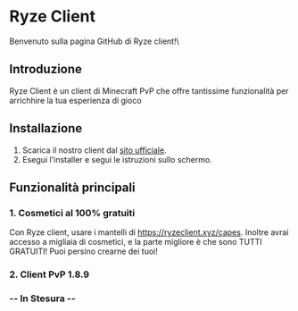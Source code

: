# Ryze Client

Benvenuto sulla pagina GitHub di Ryze client!\

## Introduzione
Ryze Client è un client di Minecraft PvP che offre tantissime funzionalità per arrichhire la tua esperienza di gioco

## Installazione
1. Scarica il nostro client dal [sito ufficiale](https://ryzeclient.xyz).
2. Esegui l'installer e segui le istruzioni sullo schermo.

## Funzionalità principali

### 1. Cosmetici al 100% gratuiti
Con Ryze client, usare i mantelli di https://ryzeclient.xyz/capes. Inoltre avrai accesso a migliaia di cosmetici, e la parte migliore è che sono TUTTI GRATUITI! Puoi persino crearne dei tuoi!

### 2. Client PvP 1.8.9



### -- In Stesura --

